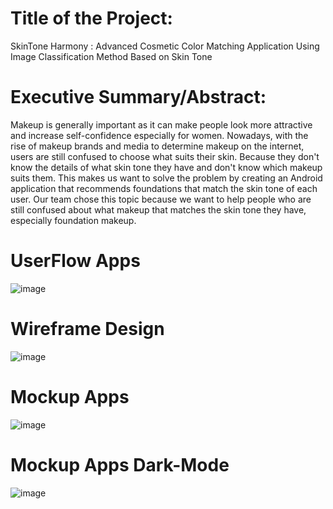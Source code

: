 
# Title of the Project:
SkinTone Harmony : Advanced Cosmetic Color Matching Application Using Image Classification Method Based on Skin Tone

# Executive Summary/Abstract:
Makeup is generally important as it can make people look more attractive and increase self-confidence especially for women. 
Nowadays, with the rise of makeup brands and media to determine makeup on the internet, users are still confused to choose what suits their skin. 
Because they don't know the details of what skin tone they have and don't know which makeup suits them. This makes us want to solve the problem by creating an Android application that recommends foundations that match the skin tone of each user. Our team chose this topic because we want to help people who are still confused about what makeup that matches the skin tone they have, especially foundation makeup. 

# UserFlow Apps
![image](https://github.com/AhmadShodikinn/SkintoneHarmony/assets/82855392/97ab9a86-b4ab-4b50-9ddc-937838cae8df)

# Wireframe Design 
![image](https://github.com/AhmadShodikinn/SkintoneHarmony/assets/82855392/19b20a6d-f04e-4e2a-9e78-4b0a5a18a95c)

# Mockup Apps
![image](https://github.com/AhmadShodikinn/SkintoneHarmony/assets/82855392/95c58087-3760-47d3-a4fb-54bce8c4a2c7)


# Mockup Apps Dark-Mode
![image](https://github.com/AhmadShodikinn/SkintoneHarmony/assets/82855392/f88c3fed-bc6e-4b82-bcde-6f6260e3d797)

